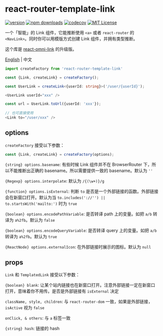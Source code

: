 # react-router-template-link

[![version](https://img.shields.io/npm/v/react-router-template-link.svg?style=flat-square)](http://npm.im/react-router-template-link)
[![npm downloads](https://img.shields.io/npm/dm/react-router-template-link.svg?style=flat-square)](https://www.npmjs.com/package/react-router-template-link)
[![codecov](https://img.shields.io/codecov/c/gh/dancerphil/react-router-template-link)](https://codecov.io/gh/dancerphil/react-router-template-link)
[![MIT License](https://img.shields.io/npm/l/react-router-template-link.svg?style=flat-square)](http://opensource.org/licenses/MIT)

一个「智能」的 Link 组件，它能推断使用 `<a>` 或者 `react-router` 的 `<NavLink>`。同时你可以用模版方式创建 Link 组件，并拥有类型推断。

这个库是 [react-omni-link](https://github.com/ecomfe/react-omni-link) 的升级版。

[English](https://github.com/dancerphil/react-router-template-link/blob/master/README.md) | 中文

```typescript jsx
import createFactory from 'react-router-template-link'

const {Link, createLink} = createFactory();

const UserLink = createLink<{userId: string}>('/user/{userId}');

<UserLink userId="xxx" />

const url = UserLink.toUrl({userId: 'xxx'});
    
// 也可直接使用
<Link to="/user/xxx" />
```

## options

`createFactory` 接受以下参数：

```typescript jsx
const {Link, createLink} = createFactory(options);
```

`{string} options.basename`: 有些时候 Link 组件并不在 BrowserRouter 下，所以不能推断出正确的 basename。所以需要提供一致的 basename。默认为 `''`

`{Regexp} options.interpolate`: 默认为 `/{(\w+)}/g`

`{function} options.isExternal`: 判断 `to` 是否是一个外部链接的函数。外部链接会在新窗口打开。默认为当 `to.includes('://'') || to.startsWith('mailto:')` 时为 `true`

`{boolean} options.encodePathVariable`: 是否转译 path 上的变量。如把 `a/b` 转译为 `a%2fb`。默认为 `false`

`{boolean} options.encodeQueryVariable`: 是否转译 query 上的变量。如把 `a/b` 转译为 `a%2fb`。默认为 `true`

`{ReactNode} options.externalIcon`: 在外部链接时展示的图标。默认为 `null`

## props

`Link` 和 `TemplatedLink` 接受以下参数：

`{boolean} blank`: 让某个站内链接也在新窗口打开。注意外部链接一定在新窗口打开，意味着你不用传。是否是外部链接有 `isExternal` 决定

`className, style, children`: 与 `react-router-dom` 一致，如果是外部链接， `isActive` 视为 `false`

`onClick, & others`: 与 `a` 标签一致

`{string} hash`: 链接的 hash
